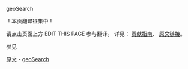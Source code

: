 geoSearch

 ！本页翻译征集中！

请点击页面上方 EDIT THIS PAGE 参与翻译。
详见：
[贡献指南]( https://github.com/JinMuInfo/MongoDB-Manual-zh/blob/master/CONTRIBUTING.md )、
[原文链接](  https://docs.mongodb.com/manual/reference/command/geoSearch/  )。

 参见

原文 - [geoSearch]( https://docs.mongodb.com/manual/reference/command/geoSearch/ )

